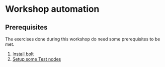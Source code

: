 # Workshop automation
## Prerequisites
The exercises done during this workshop do need some prerequisites to be met.
1. [Install bolt](https://puppet.com/docs/bolt/latest/bolt_installing.html)
2. [Setup some Test nodes](01-setup-nodes)
